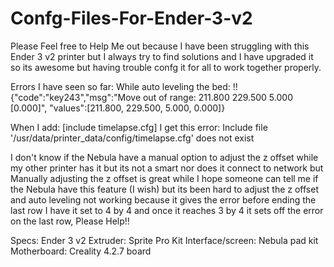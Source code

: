 # Confg-Files-For-Ender-3-v2

Please Feel free to Help Me out because I have been struggling with this Ender 3 v2 printer but I always try to find solutions and I have upgraded it so its awesome but having trouble confg it for all to work together properly.

Errors I have seen so far: 
While auto leveling the bed: !! {"code":"key243","msg":"Move out of range: 211.800 229.500 5.000 [0.000]", "values":[211.800, 229.500, 5.000, 0.000]}

When I add: [include timelapse.cfg] I get this error: Include file '/usr/data/printer_data/config/timelapse.cfg' does not exist

I don't know if the Nebula have a manual option to adjust the z offset while my other printer has it but its not a smart nor does it connect to network but Manually adjusting the z offset is great while I hope someone can tell me if the Nebula have this feature (I wish) but its been hard to adjust the z offset and auto leveling not working because it gives the error before ending the last row I have it set to 4 by 4 and once it reaches 3 by 4 it sets off the error on the last row, Please Help!!


Specs:
Ender 3 v2
Extruder: Sprite Pro Kit
Interface/screen: Nebula pad kit
Motherboard: Creality 4.2.7 board
